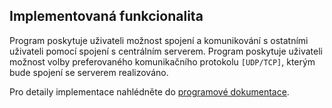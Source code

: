 ## Implementovaná funkcionalita
Program poskytuje uživateli možnost spojení a komunikování s ostatními uživateli pomocí spojení s centrálním serverem. Program poskytuje uživateli možnost volby preferovaného komunikačního protokolu `[UDP/TCP]`, kterým bude spojení se serverem realizováno.

Pro detaily implementace nahlédněte do [programové dokumentace](./README.md#struct).
